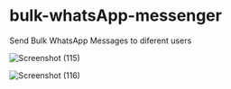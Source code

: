 # bulk-whatsApp-messenger
Send Bulk WhatsApp Messages to diferent users


![Screenshot (115)](https://user-images.githubusercontent.com/85554900/121883866-e1c6ef00-cd2f-11eb-8c70-fc440771f0fd.png)


![Screenshot (116)](https://user-images.githubusercontent.com/85554900/121884359-73366100-cd30-11eb-9421-1ca7784407ae.png)
